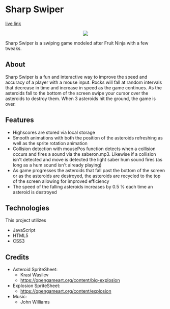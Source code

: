 # Sharp Swiper

[live link](https://thrage1.github.io/Sharpswiper/)

<div style="text-align: center">
  <img src="./assets/images/sharpshooter.gif" />
</div>

Sharp Swiper is a swiping game modeled after Fruit Ninja with a few tweaks.

## About
Sharp Swiper is a fun and interactive way to improve the speed and accuracy of a player with a mouse input. Rocks will fall at random intervals that decrease in time and increase in speed as the game continues. As the asteroids fall to the bottom of the screen swipe your cursor over the asteroids to destroy them. When 3 asteroids hit the ground, the game is over.

## Features
 - Highscores are stored via local storage
 - Smooth animations with both the position of the asteroids refreshing as well as the sprite rotation animation
 - Collision detection with mousePos function detects when a collision occurs and fires a sound via the saberon.mp3. Likewise if a collision isn't detected and move is detected the light saber hum sound fires (as long as a hum sound isn't already playing)
 - As game progresses the asteroids that fall past the bottom of the screen or as the asteroids are destroyed, the asteroids are recycled to the top of the screen allowing for improved efficiency
 - The speed of the falling asteroids increases by 0.5 % each time an asteroid is destroyed


## Technologies

This project utilizes
 - JavaScript
 - HTML5
 - CSS3


## Credits
 - Asteroid SpriteSheet:
   - Krasi Wasilev
   - https://opengameart.org/content/big-explosion
 - Explosion SpriteSheet:
   - https://opengameart.org/content/explosion
 - Music:
   - John Williams
